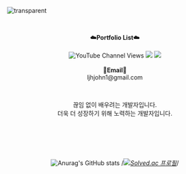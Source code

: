 ![transparent](https://capsule-render.vercel.app/api?type=transparent&fontColor=703ee5&text=Importants's%20Git%20&height=150&fontSize=60&desc=Welcome!&descAlignY=75&descAlign=60)

<br>

<p align="center">
    <Strong>☁️Portfolio List☁️</Strong><br><br>

<img alt="YouTube Channel Views" src="https://img.shields.io/youtube/channel/views/UCBzpjeh9Dep6s4fE5j-f2aA">
<a href="https://hits.seeyoufarm.com"><img src="https://hits.seeyoufarm.com/api/count/incr/badge.svg?url=https%3A%2F%2Fgithub.com%2Fimportantsgit&count_bg=%230051FF&title_bg=%230051FF&icon=swift.svg&icon_color=%23FFFFFF&title=hits&edge_flat=false"/></a>
      <a href="https://www.notion.so/importantsdnd/cf7070a9ebc1478786373f07b83b8c84" target="_blank"><img src="https://img.shields.io/badge/Notion-000000?style=flat-square&logo=Notion&logoColor=white"/></a>
<br><br>
<Strong>📧Email📧</Strong><br>ljhjohn1@gmail.com<br>

</p>

<br>

<p align="center">
끊임 없이 배우려는 개발자입니다.<br>
더욱 더 성장하기 위해 노력하는 개발자입니다.
</p>

<br><br><br><br>

<div align = "center">
    
![Anurag's GitHub stats](https://github-readme-stats.vercel.app/api?username=importantsgit&&show_icons=true&theme=graywhite)
/*[![Solved.ac 프로필](http://mazassumnida.wtf/api/generate_badge?boj=dlwognsdk)](https://solved.ac/dlwognsdk)*/


</div>

